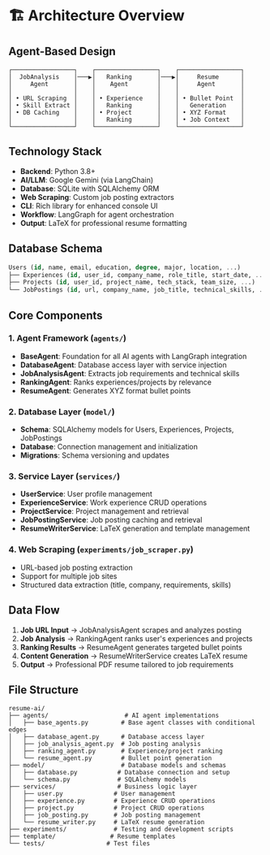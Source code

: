 # 🏗️ Architecture Overview

## Agent-Based Design
```
┌─────────────────┐    ┌─────────────────┐    ┌─────────────────┐
│  JobAnalysis    │───▶│   Ranking       │───▶│     Resume      │
│     Agent       │    │    Agent        │    │     Agent       │
│                 │    │                 │    │                 │
│ • URL Scraping  │    │ • Experience    │    │ • Bullet Point  │
│ • Skill Extract │    │   Ranking       │    │   Generation    │
│ • DB Caching    │    │ • Project       │    │ • XYZ Format    │
│                 │    │   Ranking       │    │ • Job Context   │
└─────────────────┘    └─────────────────┘    └─────────────────┘
```

## Technology Stack
- **Backend**: Python 3.8+
- **AI/LLM**: Google Gemini (via LangChain)
- **Database**: SQLite with SQLAlchemy ORM
- **Web Scraping**: Custom job posting extractors
- **CLI**: Rich library for enhanced console UI
- **Workflow**: LangGraph for agent orchestration
- **Output**: LaTeX for professional resume formatting

## Database Schema
```sql
Users (id, name, email, education, degree, major, location, ...)
├── Experiences (id, user_id, company_name, role_title, start_date, ...)
├── Projects (id, user_id, project_name, tech_stack, team_size, ...)
└── JobPostings (id, url, company_name, job_title, technical_skills, ...)
```

## Core Components

### 1. Agent Framework (`agents/`)
- **BaseAgent**: Foundation for all AI agents with LangGraph integration
- **DatabaseAgent**: Database access layer with service injection
- **JobAnalysisAgent**: Extracts job requirements and technical skills
- **RankingAgent**: Ranks experiences/projects by relevance
- **ResumeAgent**: Generates XYZ format bullet points

### 2. Database Layer (`model/`)
- **Schema**: SQLAlchemy models for Users, Experiences, Projects, JobPostings
- **Database**: Connection management and initialization
- **Migrations**: Schema versioning and updates

### 3. Service Layer (`services/`)
- **UserService**: User profile management
- **ExperienceService**: Work experience CRUD operations
- **ProjectService**: Project management and retrieval
- **JobPostingService**: Job posting caching and retrieval
- **ResumeWriterService**: LaTeX generation and template management

### 4. Web Scraping (`experiments/job_scraper.py`)
- URL-based job posting extraction
- Support for multiple job sites
- Structured data extraction (title, company, requirements, skills)

## Data Flow

1. **Job URL Input** → JobAnalysisAgent scrapes and analyzes posting
2. **Job Analysis** → RankingAgent ranks user's experiences and projects
3. **Ranking Results** → ResumeAgent generates targeted bullet points
4. **Content Generation** → ResumeWriterService creates LaTeX resume
5. **Output** → Professional PDF resume tailored to job requirements

## File Structure
```
resume-ai/
├── agents/                     # AI agent implementations
│   ├── base_agents.py         # Base agent classes with conditional edges
│   ├── database_agent.py      # Database access layer
│   ├── job_analysis_agent.py  # Job posting analysis
│   ├── ranking_agent.py       # Experience/project ranking
│   └── resume_agent.py        # Bullet point generation
├── model/                     # Database models and schemas
│   ├── database.py           # Database connection and setup
│   └── schema.py             # SQLAlchemy models
├── services/                 # Business logic layer
│   ├── user.py              # User management
│   ├── experience.py        # Experience CRUD operations
│   ├── project.py           # Project CRUD operations
│   ├── job_posting.py       # Job posting management
│   └── resume_writer.py     # LaTeX resume generation
├── experiments/             # Testing and development scripts
├── template/               # Resume templates
└── tests/                 # Test files
``` 